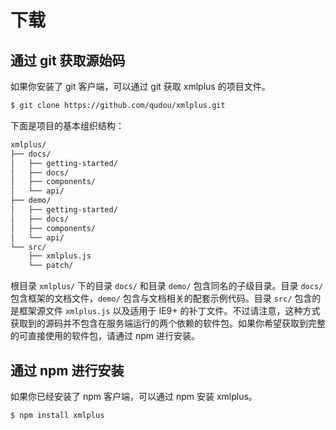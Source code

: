 # 下载

## 通过 git 获取源始码

如果你安装了 git 客户端，可以通过 git 获取 xmlplus 的项目文件。

```bash
$ git clone https://github.com/qudou/xmlplus.git
```

下面是项目的基本组织结构：

```bash
xmlplus/
├── docs/
│   ├── getting-started/
│   ├── docs/
│   ├── components/
│   └── api/
├── demo/
│   ├── getting-started/
│   ├── docs/
│   ├── components/
│   └── api/
└── src/
    ├── xmlplus.js
    └── patch/
```

根目录 `xmlplus/` 下的目录 `docs/` 和目录 `demo/` 包含同名的子级目录。目录 `docs/` 包含框架的文档文件，`demo/` 包含与文档相关的配套示例代码。目录 `src/` 包含的是框架源文件 `xmlplus.js` 以及适用于 IE9+ 的补丁文件。不过请注意，这种方式获取到的源码并不包含在服务端运行的两个依赖的软件包。如果你希望获取到完整的可直接使用的软件包，请通过 npm 进行安装。

## 通过 npm 进行安装

如果你已经安装了 npm 客户端，可以通过 npm 安装 xmlplus。

```bash
$ npm install xmlplus
```